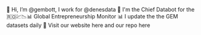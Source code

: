 👋 Hi, I’m @gembott, I work for @denesdata
🤖 I'm the Chief Databot for the 🇷🇴💹📉📊 Global Entrepreneurship Monitor
📊 I update the the GEM datasets daily
🌟 Visit our website here and our repo here
